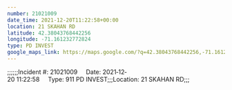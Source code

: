```yaml
---
number: 21021009
date_time: 2021-12-20T11:22:58+00:00
location: 21 SKAHAN RD
latitude: 42.38043768442256
longitude: -71.161232772824
type: PD INVEST
google_maps_link: https://maps.google.com/?q=42.38043768442256,-71.161232772824
---
```


;;;;;;Incident #: 21021009     Date: 2021‐12‐20 11:22:58     Type: 911 PD INVEST;;;Location: 21 SKAHAN RD;;;
